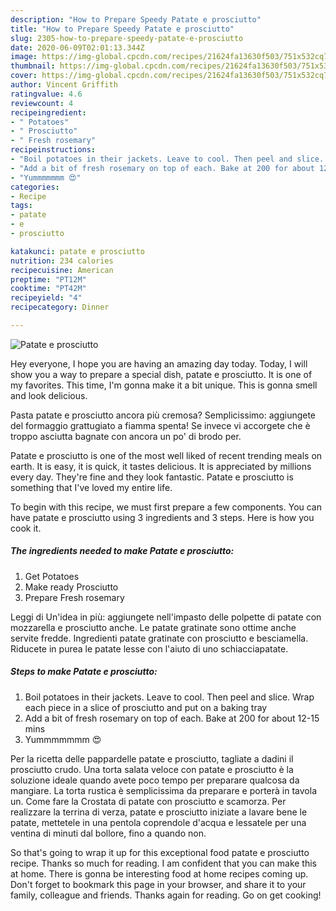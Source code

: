 ```yaml
---
description: "How to Prepare Speedy Patate e prosciutto"
title: "How to Prepare Speedy Patate e prosciutto"
slug: 2305-how-to-prepare-speedy-patate-e-prosciutto
date: 2020-06-09T02:01:13.344Z
image: https://img-global.cpcdn.com/recipes/21624fa13630f503/751x532cq70/patate-e-prosciutto-recipe-main-photo.jpg
thumbnail: https://img-global.cpcdn.com/recipes/21624fa13630f503/751x532cq70/patate-e-prosciutto-recipe-main-photo.jpg
cover: https://img-global.cpcdn.com/recipes/21624fa13630f503/751x532cq70/patate-e-prosciutto-recipe-main-photo.jpg
author: Vincent Griffith
ratingvalue: 4.6
reviewcount: 4
recipeingredient:
- " Potatoes"
- " Prosciutto"
- " Fresh rosemary"
recipeinstructions:
- "Boil potatoes in their jackets. Leave to cool. Then peel and slice. Wrap each piece in a slice of prosciutto and put on a baking tray"
- "Add a bit of fresh rosemary on top of each. Bake at 200 for about 12-15 mins"
- "Yummmmmmm 😍"
categories:
- Recipe
tags:
- patate
- e
- prosciutto

katakunci: patate e prosciutto 
nutrition: 234 calories
recipecuisine: American
preptime: "PT12M"
cooktime: "PT42M"
recipeyield: "4"
recipecategory: Dinner

---
```



![Patate e prosciutto](https://img-global.cpcdn.com/recipes/21624fa13630f503/751x532cq70/patate-e-prosciutto-recipe-main-photo.jpg)

Hey everyone, I hope you are having an amazing day today. Today, I will show you a way to prepare a special dish, patate e prosciutto. It is one of my favorites. This time, I'm gonna make it a bit unique. This is gonna smell and look delicious.

Pasta patate e prosciutto ancora più cremosa? Semplicissimo: aggiungete del formaggio grattugiato a fiamma spenta! Se invece vi accorgete che è troppo asciutta bagnate con ancora un po&#39; di brodo per.

Patate e prosciutto is one of the most well liked of recent trending meals on earth. It is easy, it is quick, it tastes delicious. It is appreciated by millions every day. They're fine and they look fantastic. Patate e prosciutto is something that I've loved my entire life.


To begin with this recipe, we must first prepare a few components. You can have patate e prosciutto using 3 ingredients and 3 steps. Here is how you cook it.

<!--inarticleads1-->

##### The ingredients needed to make Patate e prosciutto:

1. Get  Potatoes
1. Make ready  Prosciutto
1. Prepare  Fresh rosemary


Leggi di Un&#39;idea in più: aggiungete nell&#39;impasto delle polpette di patate con mozzarella e prosciutto anche. Le patate gratinate sono ottime anche servite fredde. Ingredienti patate gratinate con prosciutto e besciamella. Riducete in purea le patate lesse con l&#39;aiuto di uno schiacciapatate. 

<!--inarticleads2-->

##### Steps to make Patate e prosciutto:

1. Boil potatoes in their jackets. Leave to cool. Then peel and slice. Wrap each piece in a slice of prosciutto and put on a baking tray
1. Add a bit of fresh rosemary on top of each. Bake at 200 for about 12-15 mins
1. Yummmmmmm 😍


Per la ricetta delle pappardelle patate e prosciutto, tagliate a dadini il prosciutto crudo. Una torta salata veloce con patate e prosciutto è la soluzione ideale quando avete poco tempo per preparare qualcosa da mangiare. La torta rustica è semplicissima da preparare e porterà in tavola un. Come fare la Crostata di patate con prosciutto e scamorza. Per realizzare la terrina di verza, patate e prosciutto iniziate a lavare bene le patate, mettetele in una pentola coprendole d&#39;acqua e lessatele per una ventina di minuti dal bollore, fino a quando non. 

So that's going to wrap it up for this exceptional food patate e prosciutto recipe. Thanks so much for reading. I am confident that you can make this at home. There is gonna be interesting food at home recipes coming up. Don't forget to bookmark this page in your browser, and share it to your family, colleague and friends. Thanks again for reading. Go on get cooking!
